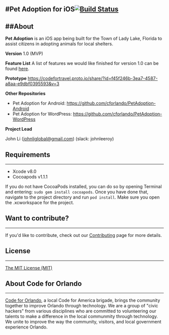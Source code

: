 #Pet Adoption for iOS[![Build Status](https://travis-ci.org/cforlando/PetAdoption-iOS.svg?branch=master)](https://travis-ci.org/cforlando/PetAdoption-iOS)
-----
##About
------
**Pet Adoption** is an iOS app being built for the Town of Lady Lake, Florida to assist citizens in adopting animals for local shelters.

**Version** 1.0 (MVP)

**Feature List** A list of features we would like finished for version 1.0 can be found [here](MVP_PRODUCT_LIST.md).

**Prototype** https://codefortravel.proto.io/share/?id=f45f246b-3ea7-4587-a8aa-e9dbf0395593&v=3

**Other Repositories**
- Pet Adoption for Android: https://github.com/cforlando/PetAdoption-Android
- Pet Adoption for WordPress: https://github.com/cforlando/PetAdoption-WordPress

**Project Lead**

John Li (johnliglobal@gmail.com) (slack: johnleeroy)

## Requirements
------
- Xcode v8.0
- Cocoapods v1.1.1

If you do not have CocoaPods installed, you can do so by opening Terminal and entering: `sudo gem install cocoapods`.  Once you have done that, navigate to the project directory and run `pod install`.  Make sure you open the .xcworkspace for the project.

## Want to contribute?
------
If you'd like to contribute, check out our [Contributing](CONTRIBUTING.md) page for more details.

## License
------
[The MIT License (MIT)](LICENSE.md)

## About Code for Orlando
------
[Code for Orlando](http://www.codefororlando.com/), a local Code for America brigade, brings the community together to improve Orlando through technology.  We are a group of "civic hackers" from various disciplines who are committed to volunteering our talents to make a difference in the local communmity through technology.  We unite to improve the way the community, visitors, and local government experience Orlando.
